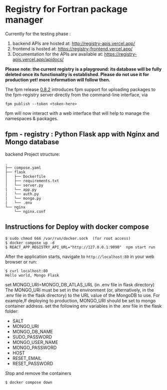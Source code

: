 # Registry for Fortran package manager

Currently for the testing phase :
1. backend APIs are hosted at:  http://registry-apis.vercel.app/
2. frontend is hosted at: https://registry-frontend.vercel.app/
3. Documentation for the APIs are available at: https://registry-apis.vercel.app/apidocs/

**Please note: the current registry is a playground: its database will be fully deleted once its functionality is established. Please do not use it for production yet! more information will follow then.**

The fpm release [0.8.2](https://fortran-lang.discourse.group/t/fpm-version-0-8-2-released-centralized-registry-playground/5792) introduces fpm support for uploading packages to the fpm-registry server directly from the command-line interface, via

```
fpm publish --token <token-here>
```

fpm will now interact with a web interface that will help to manage the namespaces & packages.


## fpm - registry : Python Flask app with Nginx and Mongo database

backend Project structure:
```
.
├── compose.yaml
├── flask
│   ├── Dockerfile
│   ├── requirements.txt
│   └── server.py
|   └── app.py
|   └── auth.py
|   └── mongo.py
|   └── .env
└── nginx
    └── nginx.conf

```

## Instructions for Deploy with docker compose

```
$ sudo chmod 666 /var/run/docker.sock  (for root access)
$ docker compose up -d
$ REACT_APP_REGISTRY_API_URL="http://127.0.0.1:9090"  npm start run
```

After the application starts, navigate to `http://localhost:80` in your web browser or run:

```
$ curl localhost:80
Hello world, Mongo Flask
```

set MONGO_URI=MONGO_DB_ATLAS_URL (in .env file in flask directory)
The MONGO_URI must be set in the environment (or, alternatively, in the .env file in the flask directory) to the URL value of the MongoDB to use. For example,If deploying to production, MONGO_URI should be set to mongo container address.
set the following env variables in the .env file in the flask folder: 
   - SALT
   - MONGO_URI
   - MONGO_DB_NAME
   - SUDO_PASSWORD
   - MONGO_USER_NAME
   - MONGO_PASSWORD
   - HOST
   - RESET_EMAIL 
   - RESET_PASSWORD

Stop and remove the containers

```
$ docker compose down
```
